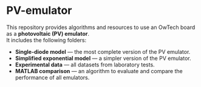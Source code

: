 # PV-emulator

This repository provides algorithms and resources to use an OwTech board as a **photovoltaic (PV) emulator**.  
It includes the following folders:

- **Single-diode model** — the most complete version of the PV emulator.  
- **Simplified exponential model** — a simpler version of the PV emulator.  
- **Experimental data** — all datasets from laboratory tests.  
- **MATLAB comparison** — an algorithm to evaluate and compare the performance of all emulators.  


